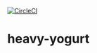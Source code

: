 [![CircleCI](https://circleci.com/gh/DylanZocchi/heavy-yogurt.svg?style=svg)](https://circleci.com/gh/DylanZocchi/heavy-yogurt)
# heavy-yogurt